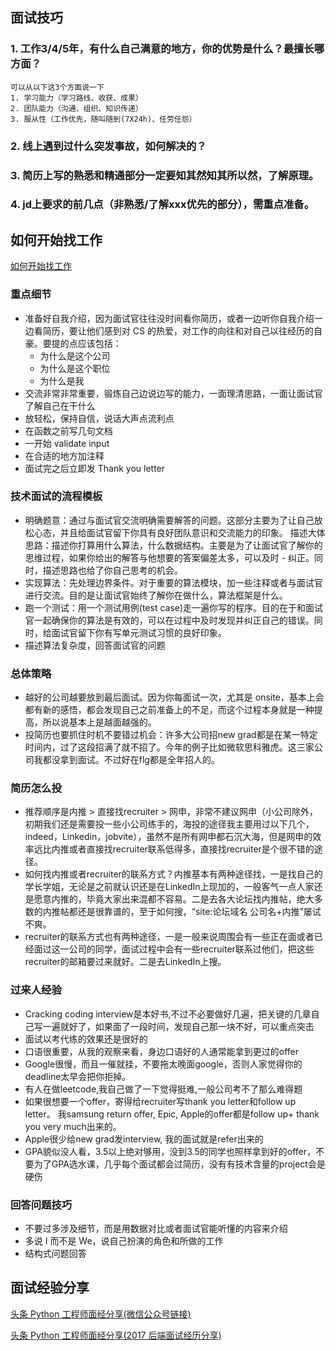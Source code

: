 ## 面试技巧

### 1.	工作3/4/5年，有什么自己满意的地方，你的优势是什么？最擅长哪方面？

```
可以从以下这3个方面说一下
1. 学习能力（学习路线、收获、成果）
2. 团队能力（沟通、组织、知识传递）
3. 服从性（工作优先，随叫随到(7X24h)、任劳任怨）
```
### 2.	线上遇到过什么突发事故，如何解决的？
### 3.	简历上写的熟悉和精通部分一定要知其然知其所以然，了解原理。
### 4.	jd上要求的前几点（非熟悉/了解xxx优先的部分），需重点准备。

## 如何开始找工作

[如何开始找工作](https://wdxtub.com/interview/14520609088903.html)

### 重点细节

 - 准备好自我介绍，因为面试官往往没时间看你简历，或者一边听你自我介绍一边看简历，要让他们感到对 CS 的热爱，对工作的向往和对自己以往经历的自豪。要提的点应该包括：
    * 为什么是这个公司
    * 为什么是这个职位
    * 为什么是我
 - 交流非常非常重要，锻炼自己边说边写的能力，一面理清思路，一面让面试官了解自己在干什么
 - 放轻松，保持自信，说话大声点流利点
 - 在函数之前写几句文档
 - 一开始 validate input
 - 在合适的地方加注释
 - 面试完之后立即发 Thank you letter
 
 ### 技术面试的流程模板
 
 - 明确题意：通过与面试官交流明确需要解答的问题。这部分主要为了让自己放松心态，并且给面试官留下你具有良好团队意识和交流能力的印象。
描述大体思路：描述你打算用什么算法，什么数据结构。主要是为了让面试官了解你的思维过程，如果你给出的解答与他想要的答案偏差太多，可以及时 - 纠正。同时，描述思路也给了你自己思考的机会。
 - 实现算法：先处理边界条件。对于重要的算法模块，加一些注释或者与面试官进行交流。目的是让面试官始终了解你在做什么，算法框架是什么。
 - 跑一个测试：用一个测试用例(test case)走一遍你写的程序。目的在于和面试官一起确保你的算法是有效的，可以在过程中及时发现并纠正自己的错误。同时，给面试官留下你有写单元测试习惯的良好印象。
 - 描述算法复杂度，回答面试官的问题
 
 ### 总体策略
 
- 越好的公司越要放到最后面试。因为你每面试一次，尤其是 onsite，基本上会都有新的感悟，都会发现自己之前准备上的不足，而这个过程本身就是一种提高，所以说基本上是越面越强的。
- 投简历也要抓住时机不要错过机会：许多大公司招new grad都是在某一特定时间内，过了这段招满了就不招了。今年的例子比如微软思科雅虎。这三家公司我都没拿到面试。不过好在flg都是全年招人的。

### 简历怎么投

- 推荐顺序是内推 > 直接找recruiter > 网申，非常不建议网申（小公司除外，初期我们还是需要投一些小公司练手的，海投的途径我主要用过以下几个，indeed，Linkedin，jobvite），虽然不是所有网申都石沉大海，但是网申的效率远比内推或者直接找recruiter联系低得多，直接找recruiter是个很不错的途径。
- 如何找内推或者recruiter的联系方式？内推基本有两种途径找，一是找自己的学长学姐，无论是之前就认识还是在LinkedIn上现加的，一般客气一点人家还是愿意内推的，毕竟大家出来混都不容易。二是去各大论坛找内推帖，绝大多数的内推帖都还是很靠谱的，至于如何搜，“site:论坛域名 公司名+内推”屡试不爽。
- recruiter的联系方式也有两种途径，一是一般来说周围会有一些正在面或者已经面过这一公司的同学，面试过程中会有一些recruiter联系过他们，把这些recruiter的邮箱要过来就好。二是去LinkedIn上搜。

### 过来人经验

- Cracking coding interview是本好书,不过不必要做好几遍，把关键的几章自己写一遍就好了，如果面了一段时间，发现自己那一块不好，可以重点突击
- 面试以考代练的效果还是很好的
- 口语很重要，从我的观察来看，身边口语好的人通常能拿到更过的offer
- Google很慢，而且一催就挂，不要拖太晚面google，否则人家觉得你的deadline太早会把你拒掉。
- 有人在做leetcode,我自己做了一下觉得挺难,一般公司考不了那么难得题
- 如果很想要一个offer，寄得给recruiter写thank you letter和follow up letter。 我samsung return offer, Epic, Apple的offer都是follow up+ thank you very much出来的。
- Apple很少给new grad发interview, 我的面试就是refer出来的
- GPA貌似没人看，3.5以上绝对够用，没到3.5的同学也照样拿到好的offer，不要为了GPA选水课，几乎每个面试都会过简历，没有有技术含量的project会是硬伤

### 回答问题技巧

 - 不要过多涉及细节，而是用数据对比或者面试官能听懂的内容来介绍
 - 多说 I 而不是 We，说自己扮演的角色和所做的工作
 - 结构式问题回答

## 面试经验分享

[头条 Python 工程师面经分享(微信公众号链接)](https://mp.weixin.qq.com/s?__biz=MzA3OTgyMDcwNg==&mid=2650635806&idx=2&sn=667daee72c1001393bb8cd8ff6003b55&chksm=87a47cd3b0d3f5c52fc91feccd847132f49fe73b837babfd4c89ab7399cd4678ec35ff1bf9a1&mpshare=1&scene=1&srcid=0829I4nGhAmB51hYcAamWMhu#rd)

[头条 Python 工程师面经分享(2017 后端面试经历分享)](https://www.rapospectre.com/blog/2017-backend-interview-share)
 
